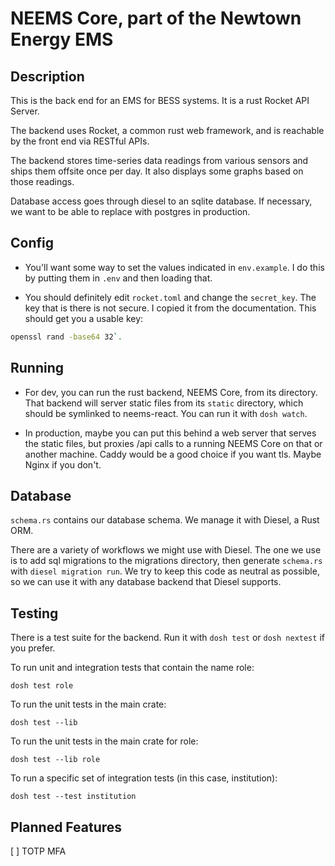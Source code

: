 # NEEMS Core, part of the Newtown Energy EMS

## Description

This is the back end for an EMS for BESS systems. It is a rust Rocket
API Server.

The backend uses Rocket, a common rust web framework, and is reachable
by the front end via RESTful APIs.

The backend stores time-series data readings from various sensors and
ships them offsite once per day.  It also displays some graphs based
on those readings.

Database access goes through diesel to an sqlite database.  If
necessary, we want to be able to replace with postgres in production.

## Config

 * You'll want some way to set the values indicated in `env.example`.  I
   do this by putting them in `.env` and then loading that.

 * You should definitely edit `rocket.toml` and change the
   `secret_key`.  The key that is there is not secure.  I copied it
   from the documentation.  This should get you a usable key:

```bash
openssl rand -base64 32`.
```

## Running
    
 * For dev, you can run the rust backend, NEEMS Core, from its
   directory.  That backend will server static files from its
   `static` directory, which should be symlinked to neems-react.  You
   can run it with `dosh watch`.

 * In production, maybe you can put this behind a web server that
   serves the static files, but proxies /api calls to a running NEEMS
   Core on that or another machine.  Caddy would be a good choice if
   you want tls.  Maybe Nginx if you don't.

## Database

`schema.rs` contains our database schema.  We manage it with Diesel, a
Rust ORM.

There are a variety of workflows we might use with Diesel.  The one we
use is to add sql migrations to the migrations directory, then
generate `schema.rs` with `diesel migration run`.  We try to keep this
code as neutral as possible, so we can use it with any database
backend that Diesel supports.

## Testing

There is a test suite for the backend.  Run it with `dosh test` or
`dosh nextest` if you prefer.

To run unit and integration tests that contain the name role:

```
dosh test role
```

To run the unit tests in the main crate:

```
dosh test --lib 
```

To run the unit tests in the main crate for role:

```
dosh test --lib role 
```

To run a specific set of integration tests (in this case, institution):

```
dosh test --test institution
```

## Planned Features

[ ] TOTP MFA
